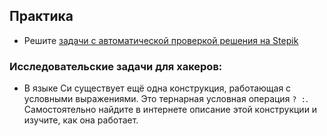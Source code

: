 ## Практика

- Решите [задачи с автоматической проверкой решения на Stepik](https://stepik.org/lesson/57425/step/1)


### Исследовательские задачи для хакеров:

- В языке Си существует ещё одна конструкция, работающая с условными выражениями. Это тернарная условная операция ` ? : `. Самостоятельно найдите в интернете описание этой конструкции и изучите, как она работает.